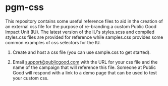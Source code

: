 # pgm-css

This repository contains some useful reference files to aid in the creation of an external css file for the purpose of re-branding a custom Public Good Impact Unit (IU).  The latest version of the IU's styles.scss and compiled styles.css files are provided for reference while samples.css provides some common examples of css selectors for the IU.


1. Create and host a css file (you can use sample.css to get started).

2. Email support@publicgood.com with the URL for your css file and the name of the campaign that will reference this file.  Someone at Public Good will respond with a link to a demo page that can be used to test your custom css.